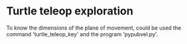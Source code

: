# Turtle teleop exploration

<!---
Use turtle_teleop_key (Figura 1.5) y el programa pysubpose.py para conocer las dimensiones del
plano donde el Turtlesim puede moverse.
-->

To know the dimensions of the plane of movement, could be used the command 'turtle_teleop_key' and the program 'pypubvel.py'.

